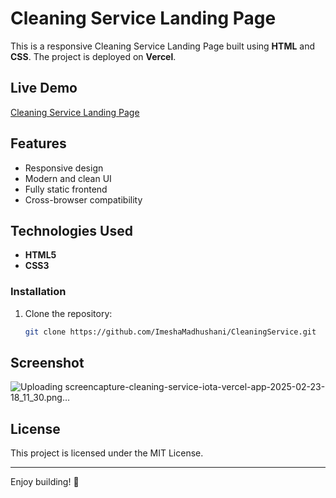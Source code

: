 # Cleaning Service Landing Page

This is a responsive Cleaning Service Landing Page built using **HTML** and **CSS**. The project is deployed on **Vercel**.

## Live Demo
[Cleaning Service Landing Page](https://cleaning-service-iota.vercel.app/)

## Features
- Responsive design
- Modern and clean UI
- Fully static frontend
- Cross-browser compatibility

## Technologies Used
- **HTML5**
- **CSS3**



### Installation
1. Clone the repository:
   ```sh
   git clone https://github.com/ImeshaMadhushani/CleaningService.git
   ```


## Screenshot
![Uploading screencapture-cleaning-service-iota-vercel-app-2025-02-23-18_11_30.png…]()



## License
This project is licensed under the MIT License.

---

Enjoy building! 🚀

